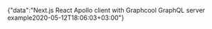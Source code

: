 {"data":"Next.js React Apollo client with Graphcool GraphQL server example2020-05-12T18:06:03+03:00"}
